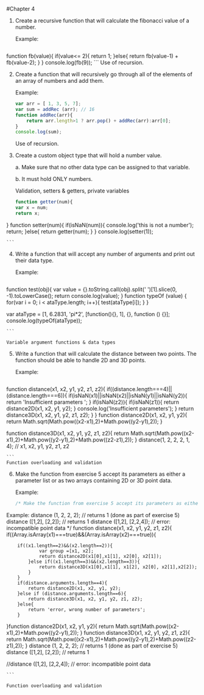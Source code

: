 #Chapter 4

1. Create a recursive function that will calculate the fibonacci value of a number. 

    Example: 
    ```javascript
function fb(value){
	if(value<=  2){
		return 1;
	}else{
		return fb(value-1) + fb(value-2);
	}
}
console.log(fb(9));
    ```
    Use of recursion. 

2. Create a function that will recursively go through all of the elements of an array of numbers and add them. 

    Example: 
    ```javascript
	var arr = [ 1, 3, 5, 7]; 
	var sum = addRec (arr); // 16 
	function addRec(arr){
		return arr.length>1 ? arr.pop() + addRec(arr):arr[0];
	}
	console.log(sum);
    ```
    Use of recursion. 

3. Create a custom object type that will hold a number value.  

    a. Make sure that no other data type can be assigned to that variable.  
    
    b. It must hold ONLY numbers.  
    
    Validation, setters & getters, private variables 
    ```javascript
    function getter(num){
	var x = num;
	return x;
}
function setter(num){
	if(isNaN(num)){
		console.log('this is not a number');
		return;
	}else{
		return getter(num);
	}
}
console.log(setter(1));

    
    ```

4. Write a function that will accept any number of arguments and print out their data type. 

    Example: 
    ```javascript
 function test(obj){
	var value = {}.toString.call(obj).split(' ')[1].slice(0, -1).toLowerCase();
	return console.log(value);
}
function typeOf (value) {
	for(var i = 0; i < ataType.length; i++){
		test(ataType[i]);
	}
}

var ataType = [1, 6.2831, 'pi*2', [function(){}, 1], {}, function () {}];
console.log(typeOf(ataType));

     
    ```
    
    Variable argument functions & data types 

5. Write a function that will calculate the distance between two points. The function should be able to handle 2D and 3D points. 

    Example: 
    ```javascript
function distance(x1, x2, y1, y2, z1, z2){
	if((distance.length===4)||(distance.length===6)){
		if(isNaN(x1)||isNaN(x2)||isNaN(y1)||isNaN(y2)){
			return 'Insufficient parameters ';
		}
		if(isNaN(z2)){
			if(isNaN(z1)){
				return distance2D(x1, x2, y1, y2);
			}
		console.log('Insufficient parameters');
		}
		return distance3D(x1, x2, y1, y2, z1, z2);
	}
}
function distance2D(x1, x2, y1, y2){
	return Math.sqrt(Math.pow((x2-x1),2)+Math.pow((y2-y1),2));
}

function distance3D(x1, x2, y1, y2, z1, z2){
	return Math.sqrt(Math.pow((x2-x1),2)+Math.pow((y2-y1),2)+Math.pow((z2-z1),2));
}
 distance(1,  2,  2,  2,  1,  4);
     //   x1, x2, y1, y2, z1, z2

    ```
    Function overloading and validation

6. Make the function from exercise 5 accept its parameters as either a parameter list or as two arrays containing 2D or 3D point data.  

    Example: 
    ```javascript
    /* Make the function from exercise 5 accept its parameters as either a parameter list or as two arrays containing 2D or 3D point data.
Example:
distance (1, 2, 2, 2); // returns 1 (done as part of exercise 5) distance ([1,2], [2,2]); // returns 1 
distance ([1,2], [2,2,4]); // error: incompatible point data 
*/
function distance(x1, x2, y1, y2, z1, z2){
	if((Array.isArray(x1)===true)&&(Array.isArray(x2)===true)){
		
		if((x1.length==2)&&(x2.length==2)){
				var group =[x1, x2];
				return distance2D(x1[0],x1[1], x2[0], x2[1]);
			}else if((x1.length==3)&&(x2.length==3)){
				return distance3D(x1[0],x1[1], x1[2], x2[0], x2[1],x2[2]);
			}
		}
		if(distance.arguments.length==4){
			return distance2D(x1, x2, y1, y2);
		}else if (distance.arguments.length==6){
			return distance3D(x1, x2, y1, y2, z1, z2);	
		}else{
			return 'error, wrong number of parameters';
		}
}function distance2D(x1, x2, y1, y2){
	return Math.sqrt(Math.pow((x2-x1),2)+Math.pow((y2-y1),2));
}
function distance3D(x1, x2, y1, y2, z1, z2){
	return Math.sqrt(Math.pow((x2-x1),2)+Math.pow((y2-y1),2)+Math.pow((z2-z1),2));
}
distance (1, 2, 2, 2); // returns 1 (done as part of exercise 5) distance ([1,2], [2,2]); // returns 1 

//distance ([1,2], [2,2,4]); // error: incompatible point data 


    ```
    
    Function overloading and validation 
